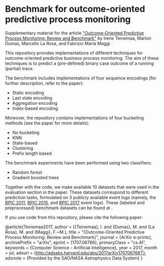 # Benchmark for outcome-oriented predictive process monitoring
Supplementary material for the article ["Outcome-Oriented Predictive Process Monitoring: Review and Benchmark"](https://arxiv.org/abs/1707.06766) by Irene Teinemaa, Marlon Dumas, Marcello La Rosa, and Fabrizio Maria Maggi.

This repository provides implementations of different techniques for outcome-oriented predictive business process monitoring. The aim of these techniques is to predict a (pre-defined) binary case outcome of a running (partial) trace. 

The benchmark includes implementations of four sequence encodings (for further description, refer to the paper):

* Static encoding
* Last state encoding
* Aggregation encoding
* Index-based encoding

Moreover, the repository contains implementations of four bucketing methods (see the paper for more details):

* No bucketing
* KNN
* State-based
* Clustering
* Prefix length based

The benchmark experiments have been performed using two classifiers:

* Random forest
* Gradient boosted trees

Together with the code, we make available 10 datasets that were used in the evaluation section in the paper. These datasets correspond to different prediction tasks, formulated on 3 publicly available event logs (namely, the [BPIC 2011](https://data.4tu.nl/repository/uuid:d9769f3d-0ab0-4fb8-803b-0d1120ffcf54), [BPIC 2015](http://data.4tu.nl/repository/uuid:31a308ef-c844-48da-948c-305d167a0ec1), and [BPIC 2017](http://data.4tu.nl/repository/uuid:5f3067df-f10b-45da-b98b-86ae4c7a310b) event logs). These (labeled and preprocessed) benchmark datasets can be found at [](https://drive.google.com/file/d/0B-ifLE4v5dewMlI5enJKWnBwb0k).

If you use code from this repository, please cite the following paper:

@article{Teinemaa2017,
   author = {{Teinemaa}, I. and {Dumas}, M. and {La Rosa}, M. and {Maggi}, F.~M.},
    title = "{Outcome-Oriented Predictive Process Monitoring: Review and Benchmark}",
  journal = {ArXiv e-prints},
archivePrefix = "arXiv",
   eprint = {1707.06766},
 primaryClass = "cs.AI",
 keywords = {Computer Science - Artificial Intelligence},
     year = 2017,
    month = jul,
   adsurl = {http://adsabs.harvard.edu/abs/2017arXiv170706766T},
  adsnote = {Provided by the SAO/NASA Astrophysics Data System}
}
